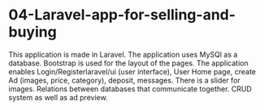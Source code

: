 # 04-Laravel-app-for-selling-and-buying

This application is made in Laravel. The application uses MySQl as a database. Bootstrap is used for the layout of the pages.
The application enables Login/Registerlaravel/ui (user interface), User Home page, create Ad (images, price, category), deposit, messages. There is a slider for images. Relations between databases that communicate together. CRUD system as well as ad preview.

 
